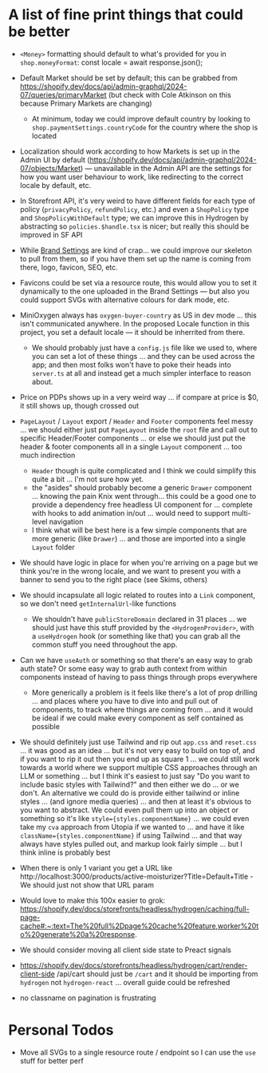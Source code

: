 # A list of fine print things that could be better

- `<Money>` formatting should default to what's provided for you in `shop.moneyFormat`: const locale = await response.json();
- Default Market should be set by default; this can be grabbed from https://shopify.dev/docs/api/admin-graphql/2024-07/queries/primaryMarket (but check with Cole Atkinson on this because Primary Markets are changing)
  - At minimum, today we could improve default country by looking to `shop.paymentSettings.countryCode` for the country where the shop is located
- Localization should work according to how Markets is set up in the Admin UI by default (https://shopify.dev/docs/api/admin-graphql/2024-07/objects/Market) — unavailable in the Admin API are the settings for how you want user behaviour to work, like redirecting to the correct locale by default, etc.
- In Storefront API, it's very weird to have different fields for each type of policy (`privacyPolicy`, `refundPolicy`, etc.) and even a `ShopPolicy` type and `ShopPolicyWithDefault` type; we can improve this in Hydrogen by abstracting so `policies.$handle.tsx` is nicer; but really this should be improved in SF API
- While [Brand Settings](https://shopify.dev/docs/api/storefront/2024-07/objects/Shop#field-brand) are kind of crap… we could improve our skeleton to pull from them, so if you have them set up the name is coming from there, logo, favicon, SEO, etc.
- Favicons could be set via a resource route, this would allow you to set it dynamically to the one uploaded in the Brand Settings — but also you could support SVGs with alternative colours for dark mode, etc.

- MiniOxygen always has `oxygen-buyer-country` as US in dev mode … this isn't communicated anywhere. In the proposed Locale function in this project, you set a default locale — it should be inherrited from there.
  - We should probably just have a `config.js` file like we used to, where you can set a lot of these things … and they can be used across the app; and then most folks won't have to poke their heads into `server.ts` at all and instead get a much simpler interface to reason about.
- Price on PDPs shows up in a very weird way … if compare at price is $0, it still shows up, though crossed out
- `PageLayout` / `Layout` export / `Header` and `Footer` components feel messy … we should either just put `PageLayout` inside the `root` file and call out to specific Header/Footer components … or else we should just put the header & footer components all in a single `Layout` component … too much indirection
  - `Header` though is quite complicated and I think we could simplify this quite a bit … I'm not sure how yet.
  - the "asides" should probably become a generic `Drawer` component … knowing the pain Knix went through… this could be a good one to provide a dependency free headless UI component for … complete with hooks to add animation in/out … would need to support multi-level navigation
  - I think what will be best here is a few simple components that are more generic (like `Drawer`) … and those are imported into a single `Layout` folder
- We should have logic in place for when you're arriving on a page but we think you're in the wrong locale, and we want to present you with a banner to send you to the right place (see Skims, others)
- We should incapsulate all logic related to routes into a `Link` component, so we don't need `getInternalUrl`-like functions
  - We shouldn't have `publicStoreDomain` declared in 31 places … we should just have this stuff provided by the `<HydrogenProvider>`, with a `useHydrogen` hook (or something like that) you can grab all the common stuff you need throughout the app.
- Can we have `useAuth` or something so that there's an easy way to grab auth state? Or some easy way to grab auth context from within components instead of having to pass things through props everywhere
  - More generically a problem is it feels like there's a lot of prop drilling … and places where you have to dive into and pull out of components, to track where things are coming from … and it would be ideal if we could make every component as self contained as possible
- We should definitely just use Tailwind and rip out `app.css` and `reset.css` … it was good as an idea … but it's not very easy to build on top of, and if you want to rip it out then you end up as square 1 … we could still work towards a world where we support multiple CSS approaches through an LLM or something … but I think it's easiest to just say "Do you want to include basic styles with Tailwind?" and then either we do … or we don't. An alternative we could do is provide either tailwind or inline styles … (and ignore media queries) … and then at least it's obvious to you want to abstract. We could even pull them up into an object or something so it's like `style={styles.componentName}` … we could even take my `cva` approach from Utopia if we wanted to … and have it like `className={styles.componentName}` if using Tailwind … and that way always have styles pulled out, and markup look fairly simple … but I think inline is probably best
- When there is only 1 variant you get a URL like http://localhost:3000/products/active-moisturizer?Title=Default+Title - We should just not show that URL param
- Would love to make this 100x easier to grok: https://shopify.dev/docs/storefronts/headless/hydrogen/caching/full-page-cache#:~:text=The%20full%2Dpage%20cache%20feature,worker%20to%20generate%20a%20response.
- We should consider moving all client side state to Preact signals
- https://shopify.dev/docs/storefronts/headless/hydrogen/cart/render-client-side /api/cart should just be `/cart` and it should be importing from `hydrogen` not `hydrogen-react` … overall guide could be refreshed
- no classname on pagination is frustrating

# Personal Todos

- Move all SVGs to a single resource route / endpoint so I can use the `use` stuff for better perf
